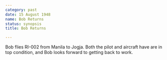 ```yaml
---
category: past
date: 15 August 1948
name: Bob Returns
status: synopsis
title: Bob Returns

---
```

Bob flies RI-002 from Manila to Jogja. Both the pilot and aircraft have are in top condition, and Bob looks forward to getting back to work.

